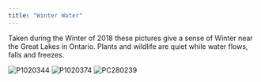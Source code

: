 ```yaml
---
title: "Winter Water"
---
```

Taken during the Winter of 2018 these pictures give a sense of Winter near the Great Lakes in Ontario. Plants and wildlife are quiet while water flows, falls and freezes.

![P1020344](/images/photography/winterwater/P1020344.JPG)
![P1020374](/images/photography/winterwater/P1020374.JPG)
![PC280239](/images/photography/winterwater/PC280239.JPG)